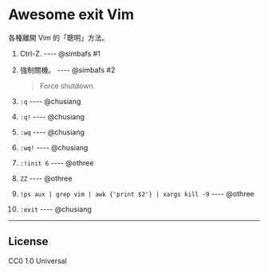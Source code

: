 # Awesome exit Vim

各種離開 Vim 的「聰明」方法。

1. Ctrl-Z. ---- @simbafs #1
1. 強制關機。 ---- @simbafs #2

    > Force shutdown.

1. `:q` ---- @chusiang
1. `:q!` ---- @chusiang
1. `:wq` ---- @chusiang
1. `:wq!` ---- @chusiang
1. `:!init 6` ---- @othree
1. `ZZ` ---- @othree
1. `!ps aux | grep vim | awk {'print $2'} | xargs kill -9` ---- @othree
1. `:exit` ---- @chusiang

----

## License

CC0 1.0 Universal
